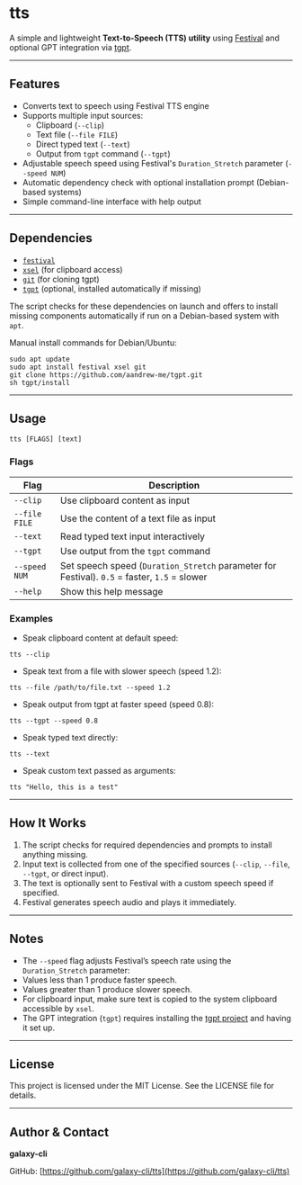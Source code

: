 # tts

A simple and lightweight **Text-to-Speech (TTS) utility** using [Festival](http://festival.org.uk/) and optional GPT integration via [tgpt](https://github.com/aandrew-me/tgpt).

---

## Features

- Converts text to speech using Festival TTS engine
- Supports multiple input sources:
  - Clipboard (`--clip`)
  - Text file (`--file FILE`)
  - Direct typed text (`--text`)
  - Output from `tgpt` command (`--tgpt`)
- Adjustable speech speed using Festival's `Duration_Stretch` parameter (`--speed NUM`)
- Automatic dependency check with optional installation prompt (Debian-based systems)
- Simple command-line interface with help output

---

## Dependencies

- [`festival`](http://festival.org.uk/)
- [`xsel`](https://github.com/kfish/xsel) (for clipboard access)
- [`git`](https://git-scm.com/) (for cloning tgpt)
- [`tgpt`](https://github.com/aandrew-me/tgpt) (optional, installed automatically if missing)

The script checks for these dependencies on launch and offers to install missing components automatically if run on a Debian-based system with `apt`.

Manual install commands for Debian/Ubuntu:

```
sudo apt update
sudo apt install festival xsel git
git clone https://github.com/aandrew-me/tgpt.git
sh tgpt/install
```

---

## Usage

`tts [FLAGS] [text]`

### Flags

| Flag          | Description                                                                                         |
| ------------- | --------------------------------------------------------------------------------------------------|
| `--clip`      | Use clipboard content as input                                                                     |
| `--file FILE` | Use the content of a text file as input                                                           |
| `--text`      | Read typed text input interactively                                                                |
| `--tgpt`      | Use output from the `tgpt` command                                                                 |
| `--speed NUM` | Set speech speed (`Duration_Stretch` parameter for Festival). `0.5` = faster, `1.5` = slower       |
| `--help`      | Show this help message                                                                              |

### Examples

- Speak clipboard content at default speed:

`tts --clip`

- Speak text from a file with slower speech (speed 1.2):

`tts --file /path/to/file.txt --speed 1.2`

- Speak output from tgpt at faster speed (speed 0.8):

`tts --tgpt --speed 0.8`

- Speak typed text directly:

`tts --text`

- Speak custom text passed as arguments:

`tts "Hello, this is a test"`

---

## How It Works

1. The script checks for required dependencies and prompts to install anything missing.
2. Input text is collected from one of the specified sources (`--clip`, `--file`, `--tgpt`, or direct input).
3. The text is optionally sent to Festival with a custom speech speed if specified.
4. Festival generates speech audio and plays it immediately.

---

## Notes

- The `--speed` flag adjusts Festival’s speech rate using the `Duration_Stretch` parameter:
- Values less than 1 produce faster speech.
- Values greater than 1 produce slower speech.
- For clipboard input, make sure text is copied to the system clipboard accessible by `xsel`.
- The GPT integration (`tgpt`) requires installing the [tgpt project](https://github.com/aandrew-me/tgpt) and having it set up.

---

## License

This project is licensed under the MIT License. See the LICENSE file for details.

---

## Author & Contact

**galaxy-cli**

GitHub: [https://github.com/galaxy-cli/tts](https://github.com/galaxy-cli/tts)
